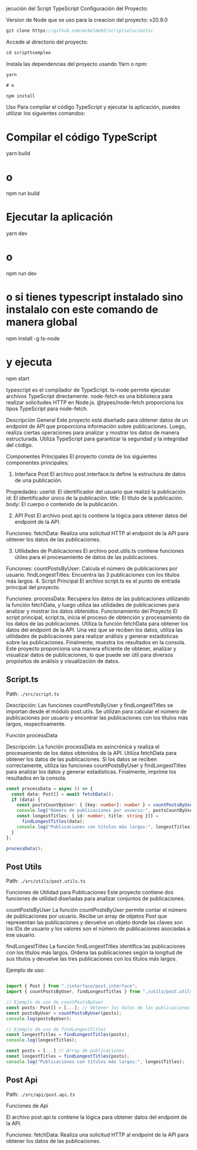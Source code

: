 jecución del Script TypeScript
Configuración del Proyecto:

Version de Node que se uso para la creacion del proyecto: v20.9.0

```ts
git clone https://github.com/mcbelme92/scriptsoluciontsc
```

Accede al directorio del proyecto:

```ts
cd scripttsempleo

```

Instala las dependencias del proyecto usando Yarn o npm:

```ts
yarn

# o

npm install
```

Uso
Para compilar el código TypeScript y ejecutar la aplicación, puedes utilizar los siguientes comandos:

# Compilar el código TypeScript

yarn build

# o

npm run build

# Ejecutar la aplicación

yarn dev

# o

npm run dev

# o si tienes typescript instalado sino instalalo con este comando de manera global

npm install -g ts-node

# y ejecuta

npm start

typescript es el compilador de TypeScript.
ts-node permite ejecutar archivos TypeScript directamente.
node-fetch es una biblioteca para realizar solicitudes HTTP en Node.js.
@types/node-fetch proporciona los tipos TypeScript para node-fetch.

Descripción General
Este proyecto está diseñado para obtener datos de un endpoint de API que proporciona información sobre publicaciones. Luego, realiza ciertas operaciones para analizar y mostrar los datos de manera estructurada. Utiliza TypeScript para garantizar la seguridad y la integridad del código.

Componentes Principales
El proyecto consta de los siguientes componentes principales:

1. Interface Post
   El archivo post.interface.ts define la estructura de datos de una publicación.

Propiedades:
userId: El identificador del usuario que realizó la publicación.
id: El identificador único de la publicación.
title: El título de la publicación.
body: El cuerpo o contenido de la publicación.

2. API Post
   El archivo post.api.ts contiene la lógica para obtener datos del endpoint de la API.

Funciones:
fetchData: Realiza una solicitud HTTP al endpoint de la API para obtener los datos de las publicaciones.

3. Utilidades de Publicaciones
   El archivo post.utils.ts contiene funciones útiles para el procesamiento de datos de las publicaciones.

Funciones:
countPostsByUser: Calcula el número de publicaciones por usuario.
findLongestTitles: Encuentra las 3 publicaciones con los títulos más largos. 4. Script Principal
El archivo script.ts es el punto de entrada principal del proyecto.

Funciones:
processData: Recupera los datos de las publicaciones utilizando la función fetchData, y luego utiliza las utilidades de publicaciones para analizar y mostrar los datos obtenidos.
Funcionamiento del Proyecto
El script principal, script.ts, inicia el proceso de obtención y procesamiento de los datos de las publicaciones.
Utiliza la función fetchData para obtener los datos del endpoint de la API.
Una vez que se reciben los datos, utiliza las utilidades de publicaciones para realizar análisis y generar estadísticas sobre las publicaciones.
Finalmente, muestra los resultados en la consola.
Este proyecto proporciona una manera eficiente de obtener, analizar y visualizar datos de publicaciones, lo que puede ser útil para diversos propósitos de análisis y visualización de datos.

## Script.ts

Path: `./src/script.ts`

Descripción:
Las funciones countPostsByUser y findLongestTitles se importan desde el módulo post.utils. Se utilizan para calcular el número de publicaciones por usuario y encontrar las publicaciones con los títulos más largos, respectivamente.

Función processData

Descripción:
La función processData es asincrónica y realiza el procesamiento de los datos obtenidos de la API.
Utiliza fetchData para obtener los datos de las publicaciones.
Si los datos se reciben correctamente, utiliza las funciones countPostsByUser y findLongestTitles para analizar los datos y generar estadísticas.
Finalmente, imprime los resultados en la consola.

```ts
const processData = async () => {
  const data: Post[] = await fetchData();
  if (data) {
    const postsCountByUser: { [key: number]: number } = countPostsByUser(data);
    console.log("Número de publicaciones por usuario:", postsCountByUser);
    const longestTitles: { id: number; title: string }[] =
      findLongestTitles(data);
    console.log("Publicaciones con títulos más largos:", longestTitles);
  }
};

processData();
```

## Post Utils

Path: `./src/utils/post.utils.ts`

Funciones de Utilidad para Publicaciones
Este proyecto contiene dos funciones de utilidad diseñadas para analizar conjuntos de publicaciones.

countPostsByUser
La función countPostsByUser permite contar el número de publicaciones por usuario. Recibe un array de objetos Post que representan las publicaciones y devuelve un objeto donde las claves son los IDs de usuario y los valores son el número de publicaciones asociadas a ese usuario.

findLongestTitles
La función findLongestTitles identifica las publicaciones con los títulos más largos. Ordena las publicaciones según la longitud de sus títulos y devuelve las tres publicaciones con los títulos más largos.

Ejemplo de uso:

```ts

import { Post } from "./interface/post.interface";
import { countPostsByUser, findLongestTitles } from "./utils/post.utils.ts";

// Ejemplo de uso de countPostsByUser
const posts: Post[] = [...]; // Obtener los datos de las publicaciones
const postsByUser = countPostsByUser(posts);
console.log(postsByUser);

// Ejemplo de uso de findLongestTitles
const longestTitles = findLongestTitles(posts);
console.log(longestTitles);

const posts = [...] // Array de publicaciones
const longestTitles = findLongestTitles(posts);
console.log("Publicaciones con títulos más largos:", longestTitles);

```

## Post Api

Path: `./src/api/post.api.ts`

Funciones de Api

El archivo post.api.ts contiene la lógica para obtener datos del endpoint de la API.

Funciones:
fetchData: Realiza una solicitud HTTP al endpoint de la API para obtener los datos de las publicaciones.

